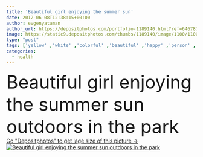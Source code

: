 ```yaml
---
title: 'Beautiful girl enjoying the summer sun'
date: 2012-06-08T12:38:15+00:00
author: evgenyataman
author_url: https://depositphotos.com/portfolio-1189140.html?ref=64678756
image: https://static9.depositphotos.com/thumbs/1189140/image/1100/11003434/api_thumb_450.jpg?forcejpeg=true
type: "post"
tags: ['yellow' ,'white' ,'colorful' ,'beautiful' ,'happy' ,'person' ,'girl' ,'female' ,'young' ,'summer' ,'people' ,'beauty' ,'sunlight' ,'park' ,'freedom' ,'sun' ,'happiness' ,'vitality' ,'nature' ,'orange' ,'sunshine' ,'sunny' ,'health' ,'healthy' ,'natural' ,'wellbeing' ,'sunset' ,'peace' ,'meditation' ,'pure' ,'lifestyle' ,'glow' ,'sunbeam' ,'spa' ,'tranquility' ,'profile' ,'in' ,'vacation' ,'dress' ,'harmony' ,'free' ,'relaxing' ,'enjoying' ,'wellness' ,'carefree' ,'embracing' ,'arms' ,'Holidays' ,'zen' ,'the' ]
categories: 
  - health
---
```

<div aling="center">
            <font size="60"> Beautiful girl enjoying the summer sun outdoors in the park</font>   
</div>
<div>
    <a href='https://static9.depositphotos.com/thumbs/1189140/image/1100/11003434/api_thumb_450.jpg?forcejpeg=true?ref=64678756' target=_blank > Go "Depositphotos" to get lage size of this picture ->
        <img href='https://static9.depositphotos.com/thumbs/1189140/image/1100/11003434/api_thumb_450.jpg?forcejpeg=true?ref=64678756' src='https://static9.depositphotos.com/1189140/1100/i/950/depositphotos_11003434-stock-photo-beautiful-girl-enjoying-the-summer.jpg?forcejpeg=true' alt='Beautiful girl enjoying the summer sun outdoors in the park' >
    </a>
</div>
